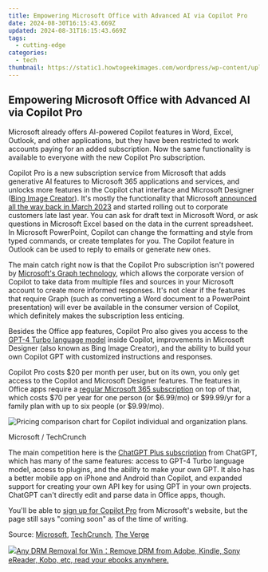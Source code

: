 ```yaml
---
title: Empowering Microsoft Office with Advanced AI via Copilot Pro
date: 2024-08-30T16:15:43.669Z
updated: 2024-08-31T16:15:43.669Z
tags:
  - cutting-edge
categories:
  - tech
thumbnail: https://static1.howtogeekimages.com/wordpress/wp-content/uploads/2023/11/microsoft-copilot-1.jpg
---
```


## Empowering Microsoft Office with Advanced AI via Copilot Pro

Microsoft already offers AI-powered Copilot features in Word, Excel, Outlook, and other applications, but they have been restricted to work accounts paying for an added subscription. Now the same functionality is available to everyone with the new Copilot Pro subscription.

 Copilot Pro is a new subscription service from Microsoft that adds generative AI features to Microsoft 365 applications and services, and unlocks more features in the Copilot chat interface and Microsoft Designer ([Bing Image Creator](https://facebook-video-content.techidaily.com/2024-approved-social-networking-101-registering-with-facebook/)). It's mostly the functionality that Microsoft [announced all the way back in March 2023](https://iphone-location.techidaily.com/3-smart-and-simple-ways-to-change-home-address-on-apple-iphone-12-drfone-by-drfone-virtual-ios/) and started rolling out to corporate customers late last year. You can ask for draft text in Microsoft Word, or ask questions in Microsoft Excel based on the data in the current spreadsheet. In Microsoft PowerPoint, Copilot can change the formatting and style from typed commands, or create templates for you. The Copilot feature in Outlook can be used to reply to emails or generate new ones.

 The main catch right now is that the Copilot Pro subscription isn't powered by [Microsoft's Graph technology](https://learn.microsoft.com/en-us/graph/overview), which allows the corporate version of Copilot to take data from multiple files and sources in your Microsoft account to create more informed responses. It's not clear if the features that require Graph (such as converting a Word document to a PowerPoint presentation) will ever be available in the consumer version of Copilot, which definitely makes the subscription less enticing.

 Besides the Office app features, Copilot Pro also gives you access to the [GPT-4 Turbo language model](https://facebook-record-videos.techidaily.com/updated-going-against-the-tide-of-tradition-innovative-techniques-for-yt-rewinds/) inside Copilot, improvements in Microsoft Designer (also known as Bing Image Creator), and the ability to build your own Copilot GPT with customized instructions and responses.

 Copilot Pro costs $20 per month per user, but on its own, you only get access to the Copilot and Microsoft Designer features. The features in Office apps require a [regular Microsoft 365 subscription](https://www.microsoft.com/en-us/microsoft-365/buy/compare-all-microsoft-365-products) on top of that, which costs $70 per year for one person (or $6.99/mo) or $99.99/yr for a family plan with up to six people (or $9.99/mo).

![Pricing comparison chart for Copilot individual and organization plans.](https://static1.howtogeekimages.com/wordpress/wp-content/uploads/2024/01/screenshot-2024-01-12-at-4-25-38-pm-1.png) 

Microsoft / TechCrunch

 The main competition here is the [ChatGPT Plus subscription](https://android-location.techidaily.com/in-2024-3-effective-methods-to-fake-gps-location-on-android-for-your-vivo-y78t-drfone-by-drfone-virtual/) from ChatGPT, which has many of the same features: access to GPT-4 Turbo language model, access to plugins, and the ability to make your own GPT. It also has a better mobile app on iPhone and Android than Copilot, and expanded support for creating your own API key for using GPT in your own projects. ChatGPT can't directly edit and parse data in Office apps, though.

 You'll be able to [sign up for Copilot Pro](https://www.microsoft.com/en-us/store/b/copilotpro) from Microsoft's website, but the page still says "coming soon" as of the time of writing.

 Source: [Microsoft](https://www.microsoft.com/en-us/store/b/copilotpro), [TechCrunch](https://techcrunch.com/2024/01/15/microsoft-launches-a-pro-plan-for-copilot/), [The Verge](https://www.theverge.com/2024/1/15/24038711/microsoft-copilot-pro-office-ai-apps)

<ins class="adsbygoogle"
     style="display:block"
     data-ad-format="autorelaxed"
     data-ad-client="ca-pub-7571918770474297"
     data-ad-slot="1223367746"></ins>



<ins class="adsbygoogle"
     style="display:block"
     data-ad-client="ca-pub-7571918770474297"
     data-ad-slot="8358498916"
     data-ad-format="auto"
     data-full-width-responsive="true"></ins>



<!-- affiliate ads begin -->
<a href="https://secure.2checkout.com/order/checkout.php?PRODS=4600113&QTY=1&AFFILIATE=108875&CART=1"><img src="https://www.epubor.com/images/drm-removal-feature2.png" border="0">Any DRM Removal for Win：Remove DRM from Adobe, Kindle, Sony eReader, Kobo, etc, read your ebooks anywhere.</a>
<!-- affiliate ads end -->